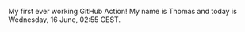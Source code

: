 My first ever working GitHub Action!
My name is Thomas and today is Wednesday, 16 June, 02:55 CEST. 
